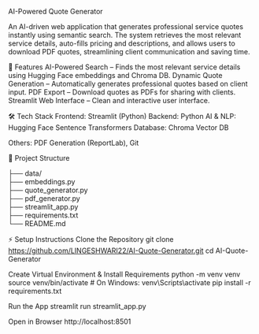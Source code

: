 AI-Powered Quote Generator

An AI-driven web application that generates professional service quotes instantly using semantic search. The system retrieves the most relevant service details, auto-fills pricing and descriptions, and allows users to download PDF quotes, streamlining client communication and saving time.

🚀 Features
AI-Powered Search – Finds the most relevant service details using Hugging Face embeddings and Chroma DB.
Dynamic Quote Generation – Automatically generates professional quotes based on client input.
PDF Export – Download quotes as PDFs for sharing with clients.
Streamlit Web Interface – Clean and interactive user interface.

🛠 Tech Stack
Frontend: Streamlit (Python)
Backend: Python
AI & NLP: Hugging Face Sentence Transformers
Database: Chroma Vector DB

Others: PDF Generation (ReportLab), Git

📂 Project Structure

├── data/                
├── embeddings.py        
├── quote_generator.py   
├── pdf_generator.py     
├── streamlit_app.py     
├── requirements.txt     
└── README.md            

⚡ Setup Instructions
Clone the Repository
git clone https://github.com/LINGESHWARI22/AI-Quote-Generator.git
cd AI-Quote-Generator


Create Virtual Environment & Install Requirements
python -m venv venv
source venv/bin/activate  # On Windows: venv\Scripts\activate
pip install -r requirements.txt


Run the App
streamlit run streamlit_app.py


Open in Browser
http://localhost:8501
